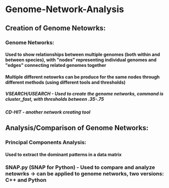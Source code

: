 # Genome-Network-Analysis
## Creation of Genome Netowrks:
### Genome Networks:
#### Used to show relationships between multiple genomes (both within and between species), with "nodes" representing individual genomes and "edges" connecting related genomes together
#### Multiple different netowrks can be produce for the same nodes through different methods (using different tools and thresholds)
##### VSEARCH/USEARCH - Used to create the genome networks, command is cluster_fast, with thresholds between .35-.75
##### CD-HIT - another network creating tool
## Analysis/Comparison of Genome Networks:
### Principal Components Analysis:
#### Used to extract the dominant patterns in a data matrix
### SNAP.py (SNAP for Python) - Used to compare and analyze netowrks -> can be applied to genome networks, two versions: C++ and Python
